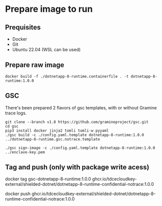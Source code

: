 # Prepare image to run

## Prequisites
* Docker
* Git
* Ubuntu 22.04 (WSL can be used)

## Prepare raw image
```console
docker build -f ./dotnetapp-8-runtime.containerfile . -t dotnetapp-8-runtime:1.0.0
```


## GSC

There's been prepared 2 flavors of gsc templates, with or without Gramine trace logs.

```console
git clone --branch v1.8 https://github.com/gramineproject/gsc.git
cd gsc
pip3 install docker jinja2 tomli tomli-w pyyaml
./gsc build -c ./config.yaml.template dotnetapp-8-runtime:1.0.0 ../dotnetapp-8-runtime.gsc.notrace.template

./gsc sign-image -c ./config.yaml.template dotnetapp-8-runtime:1.0.0 ../enclave-key.pem
```
## Tag and push (only with package write acess)

docker tag gsc-dotnetapp-8-runtime:1.0.0 ghcr.io/tdcecloudkey-external/shielded-dotnet/dotnetapp-8-runtime-confidential-notrace:1.0.0

docker push ghcr.io/tdcecloudkey-external/shielded-dotnet/dotnetapp-8-runtime-confidential-notrace:1.0.0